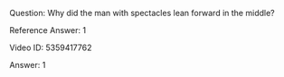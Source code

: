 Question: Why did the man with spectacles lean forward in the middle?

Reference Answer: 1

Video ID: 5359417762

Answer: 1

